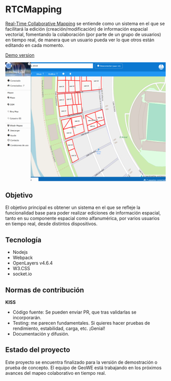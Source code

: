 # RTCMapping
[Real-Time Collaborative Mapping](http://rtcm.geowe.org) se entiende como un sistema en el que se facilitará la edición (creación/modificación) de información espacial vectorial, fomentando la colaboración (por parte de un grupo de usuarios) en tiempo real, de manera que un usuario pueda ver lo que otros están editando en cada momento.

[Demo version](http://rtcm-app.geowe.org)

![Screenshot](https://github.com/geowe/RTCMapping/blob/master/rtcm-mapeo-colaborativo.gif)

## Objetivo
El objetivo principal es obtener un sistema en el que se refleje la funcionalidad base para poder realizar ediciones de información espacial, tanto en su componente espacial como alfanumérica, por varios usuarios en tiempo real, desde distintos dispositivos.

## Tecnología
- Nodejs
- Webpack
- OpenLayers v4.6.4
- W3.CSS
- socket.io

## Normas de contribución
**KISS**
- Código fuente: Se pueden enviar PR, que tras validarlas se incorporarán.
- Testing: me parecen fundamentales. Si quieres hacer pruebas de rendimiento, estabilidad, carga, etc. ¡Genial!
- Documentación y difusión.

## Estado del proyecto
Este proyecto se encuentra finalizado para la versión de demostración o prueba de concepto. El equipo de GeoWE está trabajando en los próximos avances del mapeo colaborativo en tiempo real.

